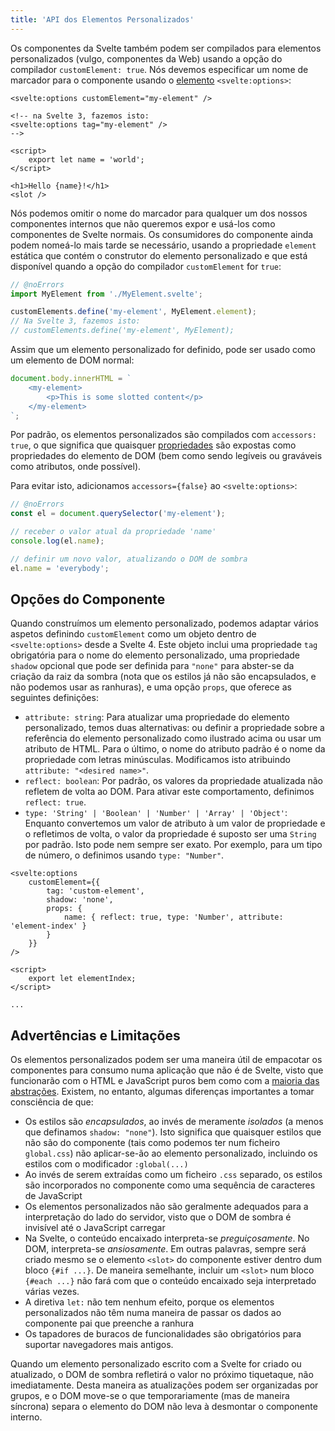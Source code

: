 ```yaml
---
title: 'API dos Elementos Personalizados'
---
```


Os componentes da Svelte também podem ser compilados para elementos personalizados (vulgo, componentes da Web) usando a opção do compilador `customElement: true`. Nós devemos especificar um nome de marcador para o componente usando o [elemento](/docs/special-elements#svelte-options) `<svelte:options>`:

```svelte
<svelte:options customElement="my-element" />

<!-- na Svelte 3, fazemos isto:
<svelte:options tag="my-element" />
-->

<script>
	export let name = 'world';
</script>

<h1>Hello {name}!</h1>
<slot />
```

Nós podemos omitir o nome do marcador para qualquer um dos nossos componentes internos que não queremos expor e usá-los como componentes de Svelte normais. Os consumidores do componente ainda podem nomeá-lo mais tarde se necessário, usando a propriedade `element` estática que contém o construtor do elemento personalizado e que está disponível quando a opção do compilador `customElement` for `true`:

```js
// @noErrors
import MyElement from './MyElement.svelte';

customElements.define('my-element', MyElement.element);
// Na Svelte 3, fazemos isto:
// customElements.define('my-element', MyElement);
```

Assim que um elemento personalizado for definido, pode ser usado como um elemento de DOM normal:

```js
document.body.innerHTML = `
	<my-element>
		<p>This is some slotted content</p>
	</my-element>
`;
```

Por padrão, os elementos personalizados são compilados com `accessors: true`, o que significa que quaisquer [propriedades](/docs/basic-markup#attributes-and-props) são expostas como propriedades do elemento de DOM (bem como sendo legíveis ou graváveis como atributos, onde possível).

Para evitar isto, adicionamos `accessors={false}` ao `<svelte:options>`:

```js
// @noErrors
const el = document.querySelector('my-element');

// receber o valor atual da propriedade 'name'
console.log(el.name);

// definir um novo valor, atualizando o DOM de sombra
el.name = 'everybody';
```

## Opções do Componente

Quando construímos um elemento personalizado, podemos adaptar vários aspetos definindo `customElement` como um objeto dentro de `<svelte:options>` desde a Svelte 4. Este objeto inclui uma propriedade `tag` obrigatória para o nome do elemento personalizado, uma propriedade `shadow` opcional que pode ser definida para `"none"` para abster-se da criação da raiz da sombra (nota que os estilos já não são encapsulados, e não podemos usar as ranhuras), e uma opção `props`, que oferece as seguintes definições:

- `attribute: string`: Para atualizar uma propriedade do elemento personalizado, temos duas alternativas: ou definir a propriedade sobre a referência do elemento personalizado como ilustrado acima ou usar um atributo de HTML. Para o último, o nome do atributo padrão é o nome da propriedade com letras minúsculas. Modificamos isto atribuindo `attribute: "<desired name>"`.
- `reflect: boolean`: Por padrão, os valores da propriedade atualizada não refletem de volta ao DOM. Para ativar este comportamento, definimos `reflect: true`.
- `type: 'String' | 'Boolean' | 'Number' | 'Array' | 'Object'`: Enquanto convertemos um valor de atributo à um valor de propriedade e o refletimos de volta, o valor da propriedade é suposto ser uma `String` por padrão. Isto pode nem sempre ser exato. Por exemplo, para um tipo de número, o definimos usando `type: "Number"`.

```svelte
<svelte:options
	customElement={{
		tag: 'custom-element',
		shadow: 'none',
		props: {
			name: { reflect: true, type: 'Number', attribute: 'element-index' }
		}
	}}
/>

<script>
	export let elementIndex;
</script>

...
```

## Advertências e Limitações

Os elementos personalizados podem ser uma maneira útil de empacotar os componentes para consumo numa aplicação que não é de Svelte, visto que funcionarão com o HTML e JavaScript puros bem como com a [maioria das abstrações](https://custom-elements-everywhere.com/). Existem, no entanto, algumas diferenças importantes a tomar consciência de que:

- Os estilos são _encapsulados_, ao invés de meramente _isolados_ (a menos que definamos `shadow: "none"`). Isto significa que quaisquer estilos que não são do componente (tais como podemos ter num ficheiro `global.css`) não aplicar-se-ão ao elemento personalizado, incluindo os estilos com o modificador `:global(...)`
- Ao invés de serem extraídas como um ficheiro `.css` separado, os estilos são incorporados no componente como uma sequência de caracteres de JavaScript
- Os elementos personalizados não são geralmente adequados para a interpretação do lado do servidor, visto que o DOM de sombra é invisível até o JavaScript carregar
- Na Svelte, o conteúdo encaixado interpreta-se _preguiçosamente_. No DOM, interpreta-se _ansiosamente_. Em outras palavras, sempre será criado mesmo se o elemento `<slot>` do componente estiver dentro dum bloco `{#if ...}`. De maneira semelhante, incluir um `<slot>` num bloco `{#each ...}` não fará com que o conteúdo encaixado seja interpretado várias vezes.
- A diretiva `let:` não tem nenhum efeito, porque os elementos personalizados não têm numa maneira de passar os dados ao componente pai que preenche a ranhura
- Os tapadores de buracos de funcionalidades são obrigatórios para suportar navegadores mais antigos.

Quando um elemento personalizado escrito com a Svelte for criado ou atualizado, o DOM de sombra refletirá o valor no próximo tiquetaque, não imediatamente. Desta maneira as atualizações podem ser organizadas por grupos, e o DOM move-se o que temporariamente (mas de maneira síncrona) separa o elemento do DOM não leva à desmontar o componente interno.
